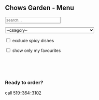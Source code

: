 ## Chows Garden - Menu

<div id="menu">
    <p>
        <input class="search" placeholder="search..." />
    </p>
    <p>
        <select id='category_filter'>
            <option value=''>--category--</option>
            <option>Combination Platters</option>
            <option>Lunch Specials</option>
            <option>Appetizers</option>
            <option>Soups</option>
            <option>Fried Rice</option>
            <option>Chow Mein</option>
            <option>Vegetarian Delight</option>
            <option>Sweet & Sour (on side)</option>
            <option>Egg Foo Young</option>
            <option>Beef</option>
            <option>Pork</option>
            <option>Chicken</option>
            <option>Diced Vegetables with Almond</option>
            <option>Seafood</option>
            <option>House Specialties</option>
            <option>Lo Mein (Soft Egg Noodles and Rice Noodles)</option>
            <option>Authentic Taste - Chicken</option>
            <option>Authentic Taste - Beef</option>
            <option>Authentic Taste - Seafood</option>
            <option>Authentic Taste - To-Fu Bean Curd</option>
            <option>Authentic Taste - Pad Thai</option>
            <option>Authentic Taste - Thai Red Curry</option>
            <option>Authentic Taste - Thai Yellow Curry</option>
        </select>
    </p>
    <p>
        <input type='checkbox' id='exclude_spicy'>
        <label for='exclude_spicy'>exclude spicy dishes</label>
    </p>
    <p>
        <input type='checkbox' id='show_favourites'>
        <label for='show_favourites'>show only my favourites</label>
    </p>
    <div class="list"></div>
</div>

<br><br><br>

### Ready to order?
call [519-364-3102](tel:519-364-3102)

<br><br><br>
<br><br><br>

<!-- Additional scripts -->
<script src="{{ '/assets/js/jquery.slim.min.js?v=' | append: site.github.build_revision | relative_url }}"></script>
<script src="{{ '/assets/js/list.js?v=' | append: site.github.build_revision | relative_url }}"></script>
<script src="{{ '/assets/js/script.js?v=' | append: site.github.build_revision | relative_url }}"></script>
